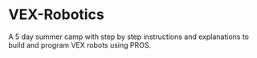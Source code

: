 # VEX-Robotics
A 5 day summer camp with step by step instructions and explanations to build and program VEX robots using PROS.
